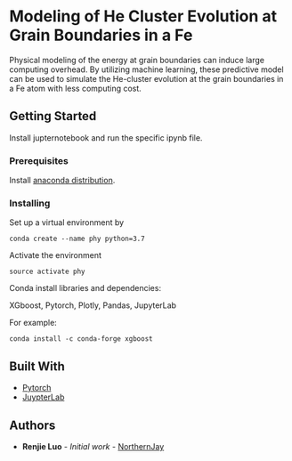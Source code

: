 # Modeling of He Cluster Evolution at Grain Boundaries in a Fe
 
Physical modeling of the energy at grain boundaries can induce large computing overhead. By utilizing machine learning, these predictive model can be used to simulate the He-cluster evolution at the grain boundaries in a Fe atom with less computing cost. 

## Getting Started

Install jupternotebook and run the specific ipynb file.

### Prerequisites

Install [anaconda distribution](https://www.anaconda.com/distribution/).

### Installing

Set up a virtual environment by
```
conda create --name phy python=3.7
```
Activate the environment
```
source activate phy
```
Conda install libraries and dependencies:

XGboost, Pytorch, Plotly, Pandas, JupyterLab

For example:
```
conda install -c conda-forge xgboost
```

## Built With

* [Pytorch](hhttps://pytorch.org/)
* [JuypterLab](https://jupyterlab.readthedocs.io/en/stable/)


## Authors

* **Renjie Luo** - *Initial work* - [NorthernJay](https://github.com/northernjay885)


